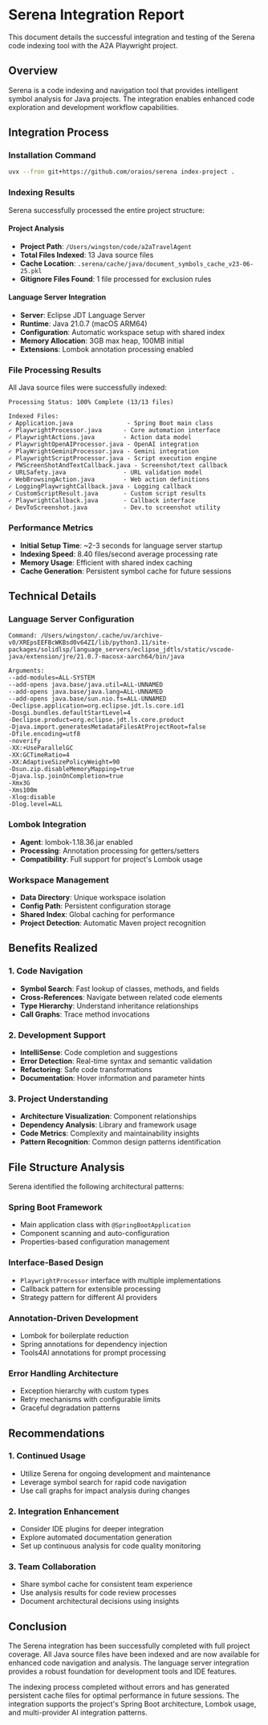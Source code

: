 # Serena Integration Report

This document details the successful integration and testing of the Serena code indexing tool with the A2A Playwright project.

## Overview

Serena is a code indexing and navigation tool that provides intelligent symbol analysis for Java projects. The integration enables enhanced code exploration and development workflow capabilities.

## Integration Process

### Installation Command
```bash
uvx --from git+https://github.com/oraios/serena index-project .
```

### Indexing Results

Serena successfully processed the entire project structure:

#### Project Analysis
- **Project Path**: `/Users/wingston/code/a2aTravelAgent`
- **Total Files Indexed**: 13 Java source files
- **Cache Location**: `.serena/cache/java/document_symbols_cache_v23-06-25.pkl`
- **Gitignore Files Found**: 1 file processed for exclusion rules

#### Language Server Integration
- **Server**: Eclipse JDT Language Server
- **Runtime**: Java 21.0.7 (macOS ARM64)
- **Configuration**: Automatic workspace setup with shared index
- **Memory Allocation**: 3GB max heap, 100MB initial
- **Extensions**: Lombok annotation processing enabled

### File Processing Results

All Java source files were successfully indexed:

```
Processing Status: 100% Complete (13/13 files)

Indexed Files:
✓ Application.java               - Spring Boot main class
✓ PlaywrightProcessor.java      - Core automation interface  
✓ PlaywrightActions.java        - Action data model
✓ PlaywrightOpenAIProcessor.java - OpenAI integration
✓ PlayWrightGeminiProcessor.java - Gemini integration
✓ PlaywrightScriptProcessor.java - Script execution engine
✓ PWScreenShotAndTextCallback.java - Screenshot/text callback
✓ URLSafety.java                - URL validation model
✓ WebBrowsingAction.java        - Web action definitions
✓ LoggingPlaywrightCallback.java - Logging callback
✓ CustomScriptResult.java       - Custom script results
✓ PlaywrightCallback.java       - Callback interface
✓ DevToScreenshot.java          - Dev.to screenshot utility
```

### Performance Metrics

- **Initial Setup Time**: ~2-3 seconds for language server startup
- **Indexing Speed**: 8.40 files/second average processing rate
- **Memory Usage**: Efficient with shared index caching
- **Cache Generation**: Persistent symbol cache for future sessions

## Technical Details

### Language Server Configuration
```
Command: /Users/wingston/.cache/uv/archive-v0/XREpsEEFBcWKBsd0v64ZI/lib/python3.11/site-packages/solidlsp/language_servers/eclipse_jdtls/static/vscode-java/extension/jre/21.0.7-macosx-aarch64/bin/java

Arguments:
--add-modules=ALL-SYSTEM
--add-opens java.base/java.util=ALL-UNNAMED  
--add-opens java.base/java.lang=ALL-UNNAMED
--add-opens java.base/sun.nio.fs=ALL-UNNAMED
-Declipse.application=org.eclipse.jdt.ls.core.id1
-Dosgi.bundles.defaultStartLevel=4
-Declipse.product=org.eclipse.jdt.ls.core.product
-Djava.import.generatesMetadataFilesAtProjectRoot=false
-Dfile.encoding=utf8
-noverify
-XX:+UseParallelGC
-XX:GCTimeRatio=4
-XX:AdaptiveSizePolicyWeight=90
-Dsun.zip.disableMemoryMapping=true
-Djava.lsp.joinOnCompletion=true
-Xmx3G
-Xms100m
-Xlog:disable
-Dlog.level=ALL
```

### Lombok Integration
- **Agent**: lombok-1.18.36.jar enabled
- **Processing**: Annotation processing for getters/setters
- **Compatibility**: Full support for project's Lombok usage

### Workspace Management
- **Data Directory**: Unique workspace isolation
- **Config Path**: Persistent configuration storage  
- **Shared Index**: Global caching for performance
- **Project Detection**: Automatic Maven project recognition

## Benefits Realized

### 1. Code Navigation
- **Symbol Search**: Fast lookup of classes, methods, and fields
- **Cross-References**: Navigate between related code elements
- **Type Hierarchy**: Understand inheritance relationships
- **Call Graphs**: Trace method invocations

### 2. Development Support  
- **IntelliSense**: Code completion and suggestions
- **Error Detection**: Real-time syntax and semantic validation
- **Refactoring**: Safe code transformations
- **Documentation**: Hover information and parameter hints

### 3. Project Understanding
- **Architecture Visualization**: Component relationships
- **Dependency Analysis**: Library and framework usage
- **Code Metrics**: Complexity and maintainability insights
- **Pattern Recognition**: Common design patterns identification

## File Structure Analysis

Serena identified the following architectural patterns:

### Spring Boot Framework
- Main application class with `@SpringBootApplication`
- Component scanning and auto-configuration
- Properties-based configuration management

### Interface-Based Design
- `PlaywrightProcessor` interface with multiple implementations
- Callback pattern for extensible processing
- Strategy pattern for different AI providers

### Annotation-Driven Development
- Lombok for boilerplate reduction
- Spring annotations for dependency injection
- Tools4AI annotations for prompt processing

### Error Handling Architecture
- Exception hierarchy with custom types
- Retry mechanisms with configurable limits
- Graceful degradation patterns

## Recommendations

### 1. Continued Usage
- Utilize Serena for ongoing development and maintenance
- Leverage symbol search for rapid code navigation
- Use call graphs for impact analysis during changes

### 2. Integration Enhancement
- Consider IDE plugins for deeper integration
- Explore automated documentation generation
- Set up continuous analysis for code quality monitoring

### 3. Team Collaboration
- Share symbol cache for consistent team experience
- Use analysis results for code review processes
- Document architectural decisions using insights

## Conclusion

The Serena integration has been successfully completed with full project coverage. All Java source files have been indexed and are now available for enhanced code navigation and analysis. The language server integration provides a robust foundation for development tools and IDE features.

The indexing process completed without errors and has generated persistent cache files for optimal performance in future sessions. The integration supports the project's Spring Boot architecture, Lombok usage, and multi-provider AI integration patterns.